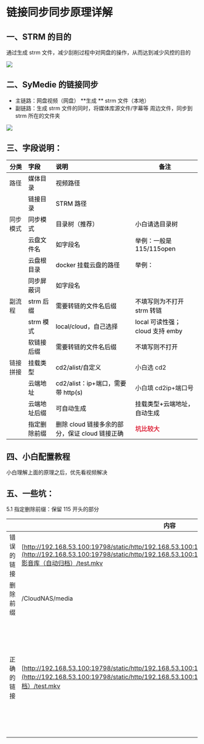 # 链接同步同步原理详解

## 一、STRM 的目的

通过生成 strm 文件，减少刮削过程中对网盘的操作，从而达到减少风控的目的

![](https://cdn.nlark.com/yuque/0/2025/png/8384795/1743694662280-203d79df-e597-48c9-82ef-98933b4fd2c5.png)

## 二、SyMedie 的链接同步

- 主链路：网盘视频（网盘） **生成 ** strm 文件（本地）
- 副链路：生成 strm 文件的同时，将媒体库源文件/字幕等 周边文件，同步到 strm 所在的文件夹

![](https://cdn.nlark.com/yuque/0/2025/png/8384795/1743695328589-45de83e4-8c54-4aba-a3c5-eaa8aa6e5c3b.png)

## 三、字段说明：

| **分类**      | **<font style="color:rgb(0, 0, 0);">字段</font>**     | **<font style="color:rgb(0, 0, 0);">说明</font>**                                       | **<font style="color:rgb(0, 0, 0);">备注</font>**                        |
| ------------- | :---------------------------------------------------- | :-------------------------------------------------------------------------------------- | ------------------------------------------------------------------------ |
| 路径          | <font style="color:rgb(0, 0, 0);">媒体目录</font>     | <font style="color:rgb(0, 0, 0);">视频路径</font>                                       |                                                                          |
|               | <font style="color:rgb(0, 0, 0);">链接目录</font>     | <font style="color:rgb(0, 0, 0);">STRM 路径</font>                                      |                                                                          |
| 同步模式      | <font style="color:rgb(0, 0, 0);">同步模式</font>     | <font style="color:rgb(0, 0, 0);">目录树（推荐）</font>                                 | <font style="color:rgb(0, 0, 0);">小白请选目录树</font>                  |
|               | <font style="color:rgb(0, 0, 0);">云盘文件名</font>   | <font style="color:rgb(0, 0, 0);">如字段名</font>                                       | <font style="color:rgb(0, 0, 0);">举例：一般是 115/115open</font>        |
|               | <font style="color:rgb(0, 0, 0);">云盘根目录</font>   | <font style="color:rgb(0, 0, 0);">docker 挂载云盘的路径</font>                          | <font style="color:rgb(0, 0, 0);">举例：</font>                          |
|               | <font style="color:rgb(0, 0, 0);">同步屏蔽词</font>   | <font style="color:rgb(0, 0, 0);">如字段名</font>                                       |                                                                          |
| 副流程        | <font style="color:rgb(0, 0, 0);">strm 后缀</font>    | <font style="color:rgb(0, 0, 0);">需要转链的文件名后缀</font>                           | <font style="color:rgb(0, 0, 0);">不填写则为不打开 strm 转链</font>      |
|               | <font style="color:rgb(0, 0, 0);">strm 模式</font>    | <font style="color:rgb(0, 0, 0);">local/cloud，自己选择</font>                          | <font style="color:rgb(0, 0, 0);">local 可读性强；cloud 支持 emby</font> |
|               | <font style="color:rgb(0, 0, 0);">软链接后缀</font>   | <font style="color:rgb(0, 0, 0);">需要转链的文件名后缀</font>                           | <font style="color:rgb(0, 0, 0);">不填写则不打开</font>                  |
| 链接拼接<br/> | <font style="color:rgb(0, 0, 0);">挂载类型</font>     | <font style="color:rgb(0, 0, 0);">cd2/alist/自定义</font>                               | 小白选 cd2                                                               |
|               | <font style="color:rgb(0, 0, 0);">云端地址</font>     | <font style="color:rgb(0, 0, 0);">cd2/alist：ip+端口，需要带 http(s)</font>             | 小白填 cd2ip+端口号                                                      |
|               | <font style="color:rgb(0, 0, 0);">云端地址后缀</font> | <font style="color:rgb(0, 0, 0);">可自动生成</font>                                     | <font style="color:rgb(0, 0, 0);">挂载类型+云端地址，自动生成</font>     |
|               | <font style="color:rgb(0, 0, 0);">指定删除前缀</font> | <font style="color:rgb(0, 0, 0);">删除 cloud 链接多余的部分，保证 cloud 链接正确</font> | **<font style="color:#DF2A3F;">坑比较大</font>**                         |

## 四、小白配置教程

小白理解上面的原理之后，优先看视频解决

## 五、一些坑：

5.1 指定删除前缀：保留 115 开头的部分

|            | **内容**                                                                                                                                                                                                              | **备注**                                       |
| ---------- | --------------------------------------------------------------------------------------------------------------------------------------------------------------------------------------------------------------------- | ---------------------------------------------- |
| 错误的链接 | [http://192.168.53.100:19798/static/http/192.168.53.100:19798/False//CloudNAS/media/115open/](http://192.168.53.100:19798/static/http/192.168.53.100:19798/False//CloudNAS/media/115open/)影音库（自动归档）/test.mkv | 根据你的配置情况                               |
| 删除前缀   | /CloudNAS/media                                                                                                                                                                                                       |                                                |
| 正确的链接 | [http://192.168.53.100:19798/static/http/192.168.53.100:19798/False//115open/](http://192.168.53.100:19798/static/http/192.168.53.100:19798/False//115open/)影音库（自动归档）/test.mkv                               | cd2 后台，下载此目录下文件，可以验证链接正确性 |
